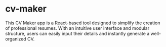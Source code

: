 # cv-maker
This CV Maker app is a React-based tool designed to simplify the creation of professional resumes. With an intuitive user interface and modular structure, users can easily input their details and instantly generate a well-organized CV.
